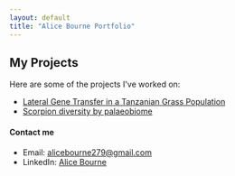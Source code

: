 ```yaml
---
layout: default
title: "Alice Bourne Portfolio"
---
```

## My Projects
Here are some of the projects I've worked on:
- [Lateral Gene Transfer in a Tanzanian Grass Population](/_projects/1_Lateral_Gene_Transfer_in_a_Tanzanian_grass_population.md)
- [Scorpion diversity by palaeobiome](/_projects/2_Scorpion_diversity_by_palaeobiome.md)

#### Contact me
- Email: [alicebourne279@gmail.com](mailto:alicebourne279@gmail.com)
- LinkedIn: [Alice Bourne](https://www.linkedin.com/in/alice-bourne-b704b3223)
